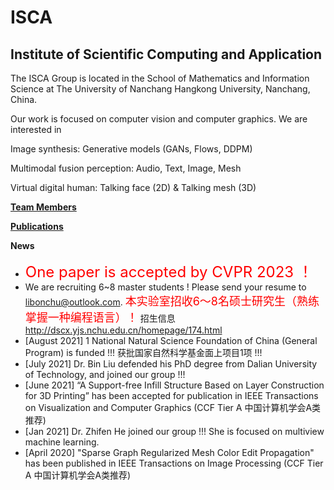 # ISCA

## Institute of Scientific Computing and Application

The ISCA Group is located in the School of Mathematics and Information Science at The University of Nanchang Hangkong University, Nanchang, China.

Our work is focused on computer vision and computer graphics. We are interested in

Image synthesis: Generative models (GANs, Flows, DDPM)

Multimodal fusion perception: Audio, Text, Image, Mesh

Virtual digital human: Talking face (2D) & Talking mesh (3D)

**[Team Members](./pages/team-members.html)**

**[Publications](./pages/publication-list.html)**

**News**
-  <font color=red size=5 > One paper is accepted by CVPR 2023 ！</font>
-  We are recruiting 6~8 master students ! Please send your resume to <libonchu@outlook.com>. <font color=red size=4 >本实验室招收6～8名硕士研究生（熟练掌握一种编程语言）！</font> 招生信息 <http://dscx.yjs.nchu.edu.cn/homepage/174.html>
- \[August 2021\] 1 National Natural Science Foundation of China (General Program) is funded !!! 获批国家自然科学基金面上项目1项 !!!
- \[July 2021\] Dr. Bin Liu defended his PhD degree from Dalian University of Technology, and joined our group !!!
- \[June 2021\] “A Support-free Infill Structure Based on Layer Construction for 3D Printing” has been accepted for publication in IEEE Transactions on Visualization and Computer Graphics (CCF Tier A 中国计算机学会A类推荐)
- \[Jan 2021\] Dr. Zhifen He joined our group !!! She is focused on multiview machine learning.
- \[April 2020\] "Sparse Graph Regularized Mesh Color Edit Propagation" has been published in IEEE Transactions on Image Processing (CCF Tier A 中国计算机学会A类推荐)


